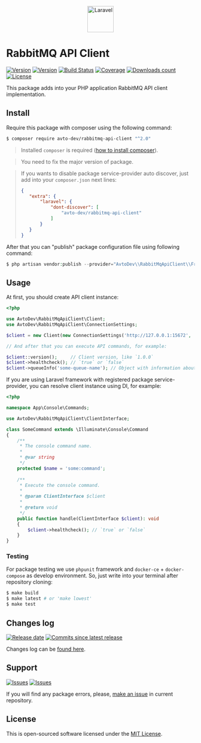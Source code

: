 <p align="center">
  <img src="https://hsto.org/webt/59/df/45/59df45aa6c9cb971309988.png" alt="Laravel" width="70" height="70" />
</p>

# RabbitMQ API Client

[![Version][badge_packagist_version]][link_packagist]
[![Version][badge_php_version]][link_packagist]
[![Build Status][badge_build_status]][link_build_status]
[![Coverage][badge_coverage]][link_coverage]
[![Downloads count][badge_downloads_count]][link_packagist]
[![License][badge_license]][link_license]

This package adds into your PHP application RabbitMQ API client implementation.

## Install

Require this package with composer using the following command:

```bash
$ composer require avto-dev/rabbitmq-api-client "^2.0"
```

> Installed `composer` is required ([how to install composer][getcomposer]).

> You need to fix the major version of package.

>If you wants to disable package service-provider auto discover, just add into your `composer.json` next lines:
>
>```json
>{
>    "extra": {
>        "laravel": {
>            "dont-discover": [
>                "avto-dev/rabbitmq-api-client"
>            ]
>        }
>    }
>}
>```

After that you can "publish" package configuration file using following command:

```php
$ php artisan vendor:publish --provider="AvtoDev\\RabbitMqApiClient\\Frameworks\\Illuminate\\LaravelServiceProvider"
```

## Usage

At first, you should create API client instance:

```php
<?php

use AvtoDev\RabbitMqApiClient\Client;
use AvtoDev\RabbitMqApiClient\ConnectionSettings;

$client = new Client(new ConnectionSettings('http://127.0.0.1:15672', 'guest', 'guest'));

// And after that you can execute API commands, for example:

$client::version();     // Client version, like `1.0.0`
$client->healthcheck(); // `true` or `false`
$client->queueInfo('some-queue-name'); // Object with information about queue
```

If you are using Laravel framework with registered package service-provider, you can resolve client instance using DI, for example:

```php
<?php

namespace App\Console\Commands;

use AvtoDev\RabbitMqApiClient\ClientInterface;

class SomeCommand extends \Illuminate\Console\Command
{
    /**
     * The console command name.
     *
     * @var string
     */
    protected $name = 'some:command';
    
    /**
     * Execute the console command.
     *
     * @param ClientInterface $client
     *
     * @return void
     */
    public function handle(ClientInterface $client): void
    {
        $client->healthcheck(); // `true` or `false`
    }
}
```

### Testing

For package testing we use `phpunit` framework and `docker-ce` + `docker-compose` as develop environment. So, just write into your terminal after repository cloning:

```bash
$ make build
$ make latest # or 'make lowest'
$ make test
```

## Changes log

[![Release date][badge_release_date]][link_releases]
[![Commits since latest release][badge_commits_since_release]][link_commits]

Changes log can be [found here][link_changes_log].

## Support

[![Issues][badge_issues]][link_issues]
[![Issues][badge_pulls]][link_pulls]

If you will find any package errors, please, [make an issue][link_create_issue] in current repository.

## License

This is open-sourced software licensed under the [MIT License][link_license].

[badge_packagist_version]:https://img.shields.io/packagist/v/avto-dev/rabbitmq-api-client.svg?maxAge=180
[badge_php_version]:https://img.shields.io/packagist/php-v/avto-dev/rabbitmq-api-client.svg?longCache=true
[badge_build_status]:https://travis-ci.org/avto-dev/rabbitmq-api-client.svg?branch=master
[badge_coverage]:https://img.shields.io/codecov/c/github/avto-dev/rabbitmq-api-client/master.svg?maxAge=60
[badge_downloads_count]:https://img.shields.io/packagist/dt/avto-dev/rabbitmq-api-client.svg?maxAge=180
[badge_license]:https://img.shields.io/packagist/l/avto-dev/rabbitmq-api-client.svg?longCache=true
[badge_release_date]:https://img.shields.io/github/release-date/avto-dev/rabbitmq-api-client.svg?style=flat-square&maxAge=180
[badge_commits_since_release]:https://img.shields.io/github/commits-since/avto-dev/rabbitmq-api-client/latest.svg?style=flat-square&maxAge=180
[badge_issues]:https://img.shields.io/github/issues/avto-dev/rabbitmq-api-client.svg?style=flat-square&maxAge=180
[badge_pulls]:https://img.shields.io/github/issues-pr/avto-dev/rabbitmq-api-client.svg?style=flat-square&maxAge=180
[link_releases]:https://github.com/avto-dev/rabbitmq-api-client/releases
[link_packagist]:https://packagist.org/packages/avto-dev/rabbitmq-api-client
[link_build_status]:https://travis-ci.org/avto-dev/rabbitmq-api-client
[link_coverage]:https://codecov.io/gh/avto-dev/rabbitmq-api-client/
[link_changes_log]:https://github.com/avto-dev/rabbitmq-api-client/blob/master/CHANGELOG.md
[link_issues]:https://github.com/avto-dev/rabbitmq-api-client/issues
[link_create_issue]:https://github.com/avto-dev/rabbitmq-api-client/issues/new/choose
[link_commits]:https://github.com/avto-dev/rabbitmq-api-client/commits
[link_pulls]:https://github.com/avto-dev/rabbitmq-api-client/pulls
[link_license]:https://github.com/avto-dev/rabbitmq-api-client/blob/master/LICENSE
[getcomposer]:https://getcomposer.org/download/
